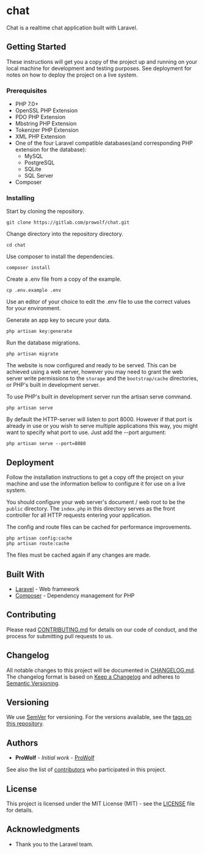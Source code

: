 # chat

Chat is a realtime chat application built with Laravel.

## Getting Started

These instructions will get you a copy of the project up and running on your local machine for development and testing purposes. See deployment for notes on how to deploy the project on a live system.

### Prerequisites

* PHP 7.0+
* OpenSSL PHP Extension
* PDO PHP Extension
* Mbstring PHP Extension
* Tokenizer PHP Extension
* XML PHP Extension
* One of the four Laravel compatible databases(and corresponding PHP extension for the database):
    * MySQL
    * PostgreSQL
    * SQLite
    * SQL Server
* Composer

### Installing

Start by cloning the repository.

```
git clone https://gitlab.com/prowolf/chat.git
```

Change directory into the repository directory.

```
cd chat
```

Use composer to install the dependencies.

```
composer install
```

Create a .env file from a copy of the example.

```
cp .env.example .env
```

Use an editor of your choice to edit the .env file to use the correct values for your environment.

Generate an app key to secure your data.

```
php artisan key:generate
```

Run the database migrations.

```
php artisan migrate
```

The website is now configured and ready to be served. This can be achieved using a web server, however you may need to grant the web server write permissions to the `storage` and the `bootstrap/cache` directories, or PHP's built in development server.

To use PHP's built in development server run the artisan serve command.

```
php artisan serve
```

By default the HTTP-server will listen to port 8000. However if that port is already in use or you wish to serve multiple applications this way, you might want to specify what port to use. Just add the --port argument:

```
php artisan serve --port=8080
```

## Deployment

Follow the installation instructions to get a copy off the project on your machine and use the information bellow to configure it for use on a live system.

You should configure your web server's document / web root to be the `public` directory. The `index.php` in this directory serves as the front controller for all HTTP requests entering your application.

The config and route files can be cached for performance improvements.

```
php artisan config:cache
php artisan route:cache
```

The files must be cached again if any changes are made.

## Built With

* [Laravel](https://laravel.com) - Web framework
* [Composer](https://getcomposer.org) - Dependency management for PHP

## Contributing

Please read [CONTRIBUTING.md](CONTRIBUTING.md) for details on our code of conduct, and the process for submitting pull requests to us.

## Changelog

All notable changes to this project will be documented in [CHANGELOG.md](CHANGELOG.md). The changelog format is based on [Keep a Changelog](http://keepachangelog.com/en/1.0.0/) and adheres to [Semantic Versioning](http://semver.org/spec/v2.0.0.html).

## Versioning

We use [SemVer](http://semver.org/spec/v2.0.0.html) for versioning. For the versions available, see the [tags on this repository](https://gitlab.com/prowolf/chat/tags). 

## Authors

* **ProWolf** - *Initial work* - [ProWolf](https://gitlab.com/ProWolf)

See also the list of [contributors](https://gitlab.com/prowolf/chat/graphs/master) who participated in this project.

## License

This project is licensed under the MIT License (MIT) - see the [LICENSE](LICENSE) file for details.

## Acknowledgments

* Thank you to the Laravel team.